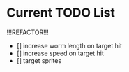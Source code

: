 # Current TODO List

 !!!REFACTOR!!!

 * [] increase worm length on target hit
 * [] increase speed on target hit
 * [] target sprites